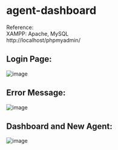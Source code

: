 # agent-dashboard
Reference:  
XAMPP: Apache, MySQL  
http://localhost/phpmyadmin/  

## Login Page:  
![image](https://github.com/user-attachments/assets/20b46e4a-d215-40d9-b10f-460ad13b4654)

## Error Message:
![image](https://github.com/user-attachments/assets/2ceeb8f2-2d14-4094-8adb-0efc32531a9d)  

## Dashboard and New Agent:  
![image](https://github.com/user-attachments/assets/22c1daf1-001d-4630-b8bd-0759d8eb3101)

